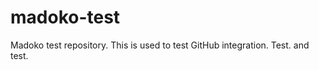 madoko-test
===========

Madoko test repository.
This is used to test GitHub integration.
Test. and test.